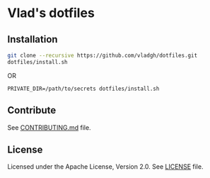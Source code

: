 # Vlad's dotfiles

## Installation

```bash
git clone --recursive https://github.com/vladgh/dotfiles.git
dotfiles/install.sh
```
OR
```
PRIVATE_DIR=/path/to/secrets dotfiles/install.sh
```

## Contribute
See [CONTRIBUTING.md](CONTRIBUTING.md) file.

## License
Licensed under the Apache License, Version 2.0.
See [LICENSE](LICENSE) file.
